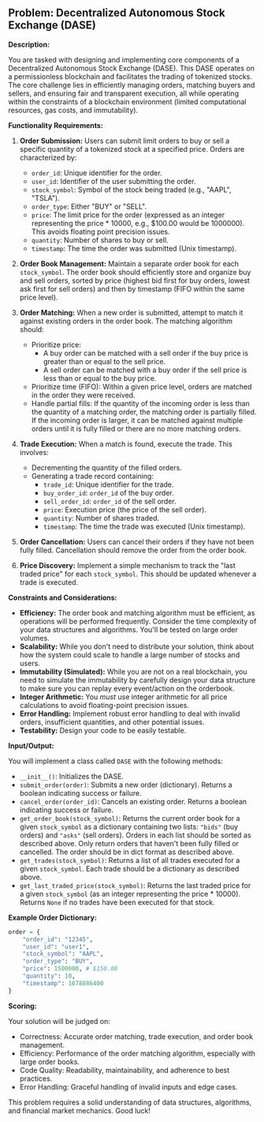 ## Problem: Decentralized Autonomous Stock Exchange (DASE)

**Description:**

You are tasked with designing and implementing core components of a Decentralized Autonomous Stock Exchange (DASE). This DASE operates on a permissionless blockchain and facilitates the trading of tokenized stocks. The core challenge lies in efficiently managing orders, matching buyers and sellers, and ensuring fair and transparent execution, all while operating within the constraints of a blockchain environment (limited computational resources, gas costs, and immutability).

**Functionality Requirements:**

1.  **Order Submission:** Users can submit limit orders to buy or sell a specific quantity of a tokenized stock at a specified price. Orders are characterized by:

    *   `order_id`: Unique identifier for the order.
    *   `user_id`: Identifier of the user submitting the order.
    *   `stock_symbol`: Symbol of the stock being traded (e.g., "AAPL", "TSLA").
    *   `order_type`: Either "BUY" or "SELL".
    *   `price`: The limit price for the order (expressed as an integer representing the price * 10000, e.g., $100.00 would be 1000000). This avoids floating point precision issues.
    *   `quantity`: Number of shares to buy or sell.
    *   `timestamp`: The time the order was submitted (Unix timestamp).

2.  **Order Book Management:** Maintain a separate order book for each `stock_symbol`. The order book should efficiently store and organize buy and sell orders, sorted by price (highest bid first for buy orders, lowest ask first for sell orders) and then by timestamp (FIFO within the same price level).

3.  **Order Matching:** When a new order is submitted, attempt to match it against existing orders in the order book. The matching algorithm should:

    *   Prioritize price:
        *   A buy order can be matched with a sell order if the buy price is greater than or equal to the sell price.
        *   A sell order can be matched with a buy order if the sell price is less than or equal to the buy price.
    *   Prioritize time (FIFO): Within a given price level, orders are matched in the order they were received.
    *   Handle partial fills: If the quantity of the incoming order is less than the quantity of a matching order, the matching order is partially filled. If the incoming order is larger, it can be matched against multiple orders until it is fully filled or there are no more matching orders.

4.  **Trade Execution:** When a match is found, execute the trade. This involves:

    *   Decrementing the quantity of the filled orders.
    *   Generating a trade record containing:
        *   `trade_id`: Unique identifier for the trade.
        *   `buy_order_id`: `order_id` of the buy order.
        *   `sell_order_id`: `order_id` of the sell order.
        *   `price`: Execution price (the price of the sell order).
        *   `quantity`: Number of shares traded.
        *   `timestamp`: The time the trade was executed (Unix timestamp).

5.  **Order Cancellation:** Users can cancel their orders if they have not been fully filled. Cancellation should remove the order from the order book.

6.  **Price Discovery:** Implement a simple mechanism to track the "last traded price" for each `stock_symbol`. This should be updated whenever a trade is executed.

**Constraints and Considerations:**

*   **Efficiency:** The order book and matching algorithm must be efficient, as operations will be performed frequently. Consider the time complexity of your data structures and algorithms. You'll be tested on large order volumes.
*   **Scalability:** While you don't need to distribute your solution, think about how the system could scale to handle a large number of stocks and users.
*   **Immutability (Simulated):** While you are not on a real blockchain, you need to simulate the immutability by carefully design your data structure to make sure you can replay every event/action on the orderbook.
*   **Integer Arithmetic:** You *must* use integer arithmetic for all price calculations to avoid floating-point precision issues.
*   **Error Handling:** Implement robust error handling to deal with invalid orders, insufficient quantities, and other potential issues.
*   **Testability:** Design your code to be easily testable.

**Input/Output:**

You will implement a class called `DASE` with the following methods:

*   `__init__()`: Initializes the DASE.
*   `submit_order(order)`: Submits a new order (dictionary). Returns a boolean indicating success or failure.
*   `cancel_order(order_id)`: Cancels an existing order. Returns a boolean indicating success or failure.
*   `get_order_book(stock_symbol)`: Returns the current order book for a given `stock_symbol` as a dictionary containing two lists: `"bids"` (buy orders) and `"asks"` (sell orders). Orders in each list should be sorted as described above. Only return orders that haven't been fully filled or cancelled. The order should be in dict format as described above.
*   `get_trades(stock_symbol)`: Returns a list of all trades executed for a given `stock_symbol`. Each trade should be a dictionary as described above.
*   `get_last_traded_price(stock_symbol)`: Returns the last traded price for a given `stock_symbol` (as an integer representing the price * 10000). Returns `None` if no trades have been executed for that stock.

**Example Order Dictionary:**

```python
order = {
    "order_id": "12345",
    "user_id": "user1",
    "stock_symbol": "AAPL",
    "order_type": "BUY",
    "price": 1500000, # $150.00
    "quantity": 10,
    "timestamp": 1678886400
}
```

**Scoring:**

Your solution will be judged on:

*   Correctness: Accurate order matching, trade execution, and order book management.
*   Efficiency: Performance of the order matching algorithm, especially with large order books.
*   Code Quality: Readability, maintainability, and adherence to best practices.
*   Error Handling: Graceful handling of invalid inputs and edge cases.

This problem requires a solid understanding of data structures, algorithms, and financial market mechanics. Good luck!
